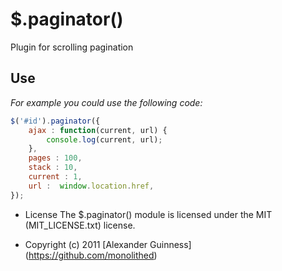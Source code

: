 # $.paginator()

Plugin for scrolling pagination

## Use
*For example you could use the following code:*

```javascript
$('#id').paginator({
	ajax : function(current, url) {
		console.log(current, url);
	},
	pages : 100,
	stack : 10,
	current : 1,
	url :  window.location.href,
});
```

* License
    The $.paginator() module is licensed under the MIT (MIT_LICENSE.txt) license.

* Copyright (c) 2011 [Alexander Guinness] (https://github.com/monolithed)
